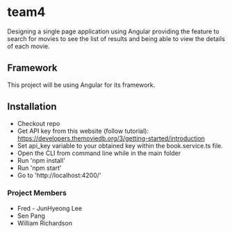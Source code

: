 # team4
Designing a single page application using Angular providing the feature to search for movies to see the list of results and being able to view the details of each movie.

## Framework
This project will be  using Angular for its framework.

## Installation
* Checkout repo
* Get API key from this website (follow tutorial): https://developers.themoviedb.org/3/getting-started/introduction
* Set api_key variable to your obtained key within the book.service.ts file.
* Open the CLI from command line while in the main folder
* Run 'npm install'
* Run 'npm start'
* Go to 'http://localhost:4200/'

### Project Members
* Fred - JunHyeong Lee
* Sen Pang
* William Richardson
